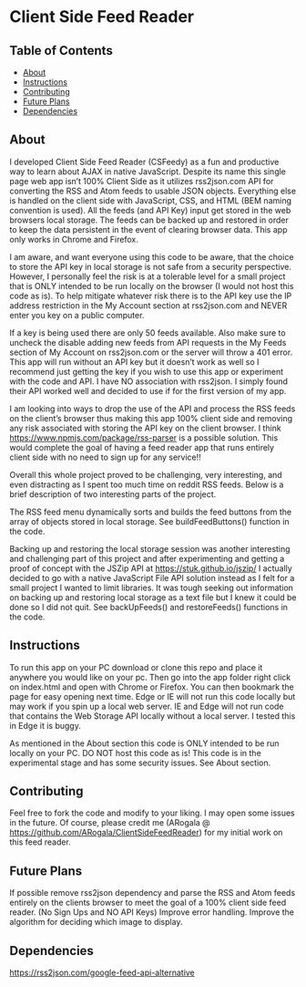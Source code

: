 # Client Side Feed Reader

## Table of Contents

* [About](#about)
* [Instructions](#instructions)
* [Contributing](#contributing)
* [Future Plans](#future-plans)
* [Dependencies](#dependencies)

## About

I developed Client Side Feed Reader (CSFeedy) as a fun and productive way to learn about AJAX in native JavaScript. Despite its name this single page web app isn’t 100% Client Side as it utilizes rss2json.com API for converting the RSS and Atom feeds to usable JSON objects. Everything else is handled on the client side with JavaScript, CSS, and HTML (BEM naming convention is used). All the feeds (and API Key) input get stored in the web browsers local storage. The feeds can be backed up and restored in order to keep the data persistent in the event of clearing browser data. This app only works in Chrome and Firefox.

I am aware, and want everyone using this code to be aware, that the choice to store the API key in local storage is not safe from a security perspective. However, I personally feel the risk is at a tolerable level for a small project that is ONLY intended to be run locally on the browser (I would not host this code as is). To help mitigate whatever risk there is to the API key use the IP address restriction in the My Account section at rss2json.com and NEVER enter you key on a public computer.

If a key is being used there are only 50 feeds available. Also make sure to uncheck the disable adding new feeds from API requests in the My Feeds section of My Account on rss2json.com or the server will throw a 401 error. This app will run without an API key but it doesn’t work as well so I recommend just getting the key if you wish to use this app or experiment with the code and API. I have NO association with rss2json. I simply found their API worked well and decided to use if for the first version of my app.

I am looking into ways to drop the use of the API and process the RSS feeds on the client’s browser thus making this app 100% client side and removing any risk associated with storing the API key on the client browser. I think https://www.npmjs.com/package/rss-parser is a possible solution. This would complete the goal of having a feed reader app that runs entirely client side with no need to sign up for any service!!

Overall this whole project proved to be challenging, very interesting, and even distracting as I spent too much time on reddit RSS feeds. Below is a brief description of two interesting parts of the project.

The RSS feed menu dynamically sorts and builds the feed buttons from the array of objects stored in local storage. See buildFeedButtons() function in the code.

Backing up and restoring the local storage session was another interesting and challenging part of this project and after experimenting and getting a proof of concept with the JSZip API at https://stuk.github.io/jszip/ I actually decided to go with a native JavaScript File API solution instead as I felt for a small project I wanted to limit libraries. It was tough seeking out information on backing up and restoring local storage as a text file but I knew it could be done so I did not quit. See backUpFeeds() and restoreFeeds() functions in the code.

## Instructions

To run this app on your PC download or clone this repo and place it anywhere you would like on your pc. Then go into the app folder right click on index.html and open with Chrome or Firefox. You can then bookmark the page for easy opening next time. Edge or IE will not run this code locally but may work if you spin up a local web server. IE and Edge will not run code that contains the Web Storage API locally without a local server. I tested this in Edge it is buggy.

As mentioned in the About section this code is ONLY intended to be run locally on your PC. DO NOT host this code as is! This code is in the experimental stage and has some security issues. See About section.

## Contributing

Feel free to fork the code and modify to your liking. I may open some issues in the future.
Of course, please credit me (ARogala @ https://github.com/ARogala/ClientSideFeedReader) for my initial work on this feed reader.

## Future Plans

If possible remove rss2json dependency and parse the RSS and Atom feeds entirely on the clients browser to meet the goal of a 100% client side feed reader. (No Sign Ups and NO API Keys)
Improve error handling.
Improve the algorithm for deciding which image to display.

## Dependencies
https://rss2json.com/google-feed-api-alternative





